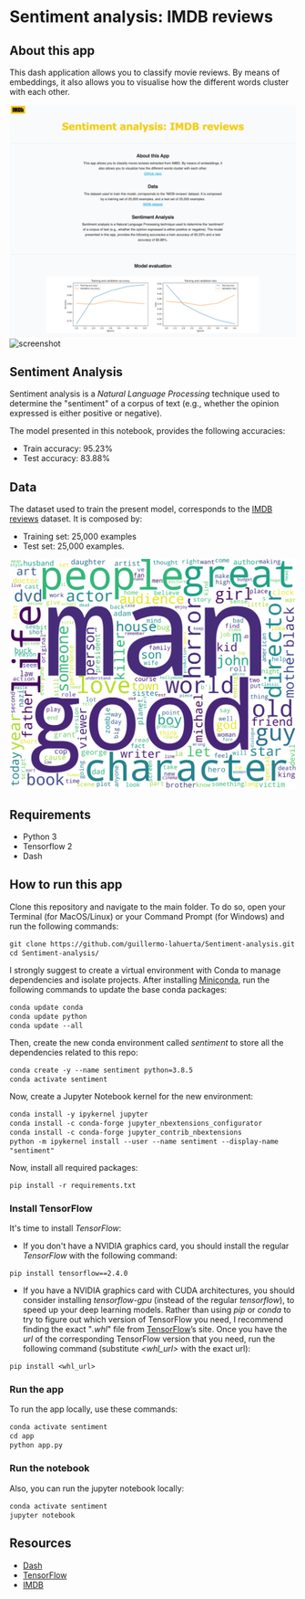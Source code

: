 # Sentiment analysis: IMDB reviews

## About this app

This dash application allows you to classify movie reviews. By means of embeddings, it also allows you to visualise how the different words cluster with each other.

![screenshot](img/screenshot_app.png)
![screenshot](img/embedding.gif)


## Sentiment Analysis

Sentiment analysis is a *Natural Language Processing* technique used to determine the "sentiment" of a corpus of text (e.g., whether the opinion expressed is either positive or negative).

The model presented in this notebook, provides the following accuracies:

- Train accuracy: 95.23%
- Test accuracy: 83.88%

## Data

The dataset used to train the present model, corresponds to the [IMDB reviews](https://www.tensorflow.org/datasets/catalog/imdb_reviews) dataset.
It is composed by:

- Training set: 25,000 examples
- Test set: 25,000 examples.

![screenshot](img/wordcloud.png)

## Requirements

* Python 3
* Tensorflow 2
* Dash

## How to run this app

Clone this repository and navigate to the main folder. To do so, open your Terminal (for MacOS/Linux) or your Command Prompt (for Windows) and run the following commands:
```
git clone https://github.com/guillermo-lahuerta/Sentiment-analysis.git
cd Sentiment-analysis/
```

I strongly suggest to create a virtual environment with Conda to manage dependencies and isolate projects. After installing [Miniconda](https://docs.conda.io/en/latest/miniconda.html), run the following commands to update the base conda packages:
```
conda update conda
conda update python
conda update --all
```

Then, create the new conda environment called *sentiment* to store all the dependencies related to this repo:
```
conda create -y --name sentiment python=3.8.5
conda activate sentiment
```

Now, create a Jupyter Notebook kernel for the new environment:
```
conda install -y ipykernel jupyter
conda install -c conda-forge jupyter_nbextensions_configurator
conda install -c conda-forge jupyter_contrib_nbextensions
python -m ipykernel install --user --name sentiment --display-name "sentiment"
```

Now, install all required packages:
```
pip install -r requirements.txt
```

### Install TensorFlow
It's time to install *TensorFlow*:

* If you don't have a NVIDIA graphics card, you should install the regular *TensorFlow* with the following command:
```
pip install tensorflow==2.4.0
```

* If you have a NVIDIA graphics card with CUDA architectures, you should consider installing *tensorflow-gpu* (instead of the regular *tensorflow*), to speed up your deep learning models. Rather than using *pip* or *conda* to try to figure out which version of TensorFlow you need, I recommend finding the exact "*.whl*" file from [TensorFlow](https://www.tensorflow.org/install/pip#package-location)’s site. Once you have the *url* of the corresponding TensorFlow version that you need, run the following command (substitute *<whl_url>* with the exact url):
```
pip install <whl_url>
```

### Run the app
To run the app locally, use these commands:
```
conda activate sentiment
cd app
python app.py
```

### Run the notebook
Also, you can run the jupyter notebook locally:
```
conda activate sentiment
jupyter notebook
```

## Resources

* [Dash](https://dash.plot.ly/)
* [TensorFlow](https://www.tensorflow.org/)
* [IMDB](https://www.imdb.com/)
